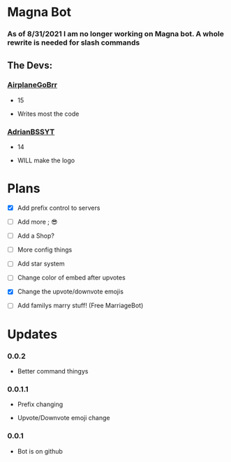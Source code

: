 # Magna Bot
### As of 8/31/2021 I am no longer working on Magna bot. A whole rewrite is needed for slash commands

## The Devs:

### [AirplaneGoBrr](https://github.com/AirplaneGoBrr)

- 15

- Writes most the code

### [AdrianBSSYT](https://github.com/AdrianBSSYT)

- 14

- WILL make the logo


# Plans

- [x] Add prefix control to servers

- [ ] Add more ; 😎

- [ ] Add a Shop?

- [ ] More config things

- [ ] Add star system

- [ ] Change color of embed after upvotes

- [x] Change the upvote/downvote emojis

- [ ] Add familys marry stuff! (Free MarriageBot)


# Updates

### 0.0.2

- Better command thingys

### 0.0.1.1

- Prefix changing

- Upvote/Downvote emoji change

### 0.0.1

- Bot is on github
